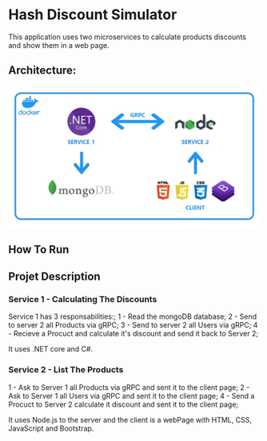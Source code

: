 # Hash Discount Simulator
This application uses two microservices to calculate products discounts and show them in a web page.

## Architecture: 
![Solution Architecture](https://github.com/gastraube/hash-discount-calculator/blob/master/HASH.ProductsList/client/img/scheme.JPG?raw=true)


## How To Run

## Projet Description 
### Service 1 - Calculating The Discounts
Service 1 has 3 responsabilities:;
1 - Read the mongoDB database;
2 - Send to server 2 all Products via gRPC;
3 - Send to server 2 all Users via gRPC;
4 - Recieve a Procuct and calculate it's discount and send it back to Server 2;

It uses .NET core and C#.

### Service 2 - List The Products
1 - Ask to Server 1 all Products via gRPC and sent it to the client page;
2 - Ask to Server 1 all Users via gRPC and sent it to the client page;
4 - Send a Procuct to Server 2 calculate it discount and sent it to the client page;

It uses Node.js to the server and the client is a webPage with HTML, CSS, JavaScript and Bootstrap.
